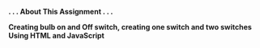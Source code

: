 <b> . . . About This Assignment . . . </b> <br>

<b>Creating bulb on and Off switch, creating one switch and two switches Using HTML and JavaScript</b> <br>

